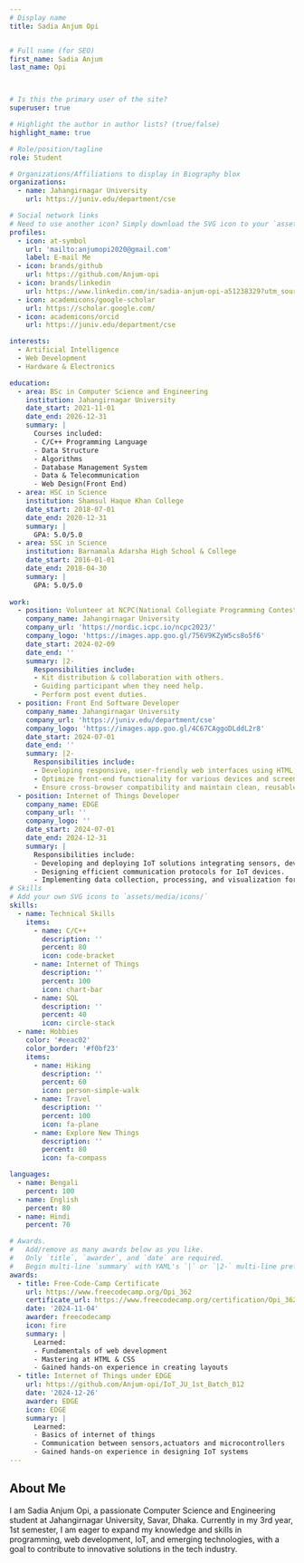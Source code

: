 ```yaml
---
# Display name
title: Sadia Anjum Opi


# Full name (for SEO)
first_name: Sadia Anjum 
last_name: Opi



# Is this the primary user of the site?
superuser: true

# Highlight the author in author lists? (true/false)
highlight_name: true

# Role/position/tagline
role: Student

# Organizations/Affiliations to display in Biography blox
organizations:
  - name: Jahangirnagar University
    url: https://juniv.edu/department/cse

# Social network links
# Need to use another icon? Simply download the SVG icon to your `assets/media/icons/` folder.
profiles:
  - icon: at-symbol
    url: 'mailto:anjumopi2020@gmail.com'
    label: E-mail Me
  - icon: brands/github
    url: https://github.com/Anjum-opi
  - icon: brands/linkedin
    url: https://www.linkedin.com/in/sadia-anjum-opi-a51238329?utm_source=share&utm_campaign=share_via&utm_content=profile&utm_medium=android_app
  - icon: academicons/google-scholar
    url: https://scholar.google.com/
  - icon: academicons/orcid
    url: https://juniv.edu/department/cse

interests:
  - Artificial Intelligence
  - Web Development
  - Hardware & Electronics

education:
  - area: BSc in Computer Science and Engineering
    institution: Jahangirnagar University
    date_start: 2021-11-01
    date_end: 2026-12-31
    summary: |
      Courses included:
      - C/C++ Programming Language
      - Data Structure
      - Algorithms
      - Database Management System
      - Data & Telecommunication
      - Web Design(Front End)
  - area: HSC in Science
    institution: Shamsul Haque Khan College
    date_start: 2018-07-01
    date_end: 2020-12-31
    summary: |
      GPA: 5.0/5.0
  - area: SSC in Science
    institution: Barnamala Adarsha High School & College
    date_start: 2016-01-01
    date_end: 2018-04-30
    summary: |
      GPA: 5.0/5.0
      
work:
  - position: Volunteer at NCPC(National Collegiate Programming Contest)
    company_name: Jahangirnagar University
    company_url: 'https://nordic.icpc.io/ncpc2023/'
    company_logo: 'https://images.app.goo.gl/756V9KZyW5cs8o5f6'
    date_start: 2024-02-09
    date_end: ''
    summary: |2-
      Responsibilities include:
      - Kit distribution & collaboration with others.
      - Guiding participant when they need help.
      - Perform post event duties.
  - position: Front End Software Developer
    company_name: Jahangirnagar University
    company_url: 'https://juniv.edu/department/cse'
    company_logo: 'https://images.app.goo.gl/4C67CAggoDLddL2r8'
    date_start: 2024-07-01
    date_end: ''
    summary: |2-
      Responsibilities include:
      - Developing responsive, user-friendly web interfaces using HTML, CSS, and JavaScript.
      - Optimize front-end functionality for various devices and screen sizes.
      - Ensure cross-browser compatibility and maintain clean, reusable code.
  - position: Internet of Things Developer
    company_name: EDGE
    company_url: ''
    company_logo: ''
    date_start: 2024-07-01
    date_end: 2024-12-31
    summary: |
      Responsibilities include:
      - Developing and deploying IoT solutions integrating sensors, devices, and cloud platforms.
      - Designing efficient communication protocols for IoT devices.
      - Implementing data collection, processing, and visualization for IoT systems.
# Skills
# Add your own SVG icons to `assets/media/icons/`
skills:
  - name: Technical Skills
    items:
      - name: C/C++
        description: ''
        percent: 80
        icon: code-bracket
      - name: Internet of Things
        description: ''
        percent: 100
        icon: chart-bar
      - name: SQL
        description: ''
        percent: 40
        icon: circle-stack
  - name: Hobbies
    color: '#eeac02'
    color_border: '#f0bf23'
    items:
      - name: Hiking
        description: ''
        percent: 60
        icon: person-simple-walk
      - name: Travel
        description: ''
        percent: 100
        icon: fa-plane
      - name: Explore New Things
        description: ''
        percent: 80
        icon: fa-compass

languages:
  - name: Bengali
    percent: 100
  - name: English
    percent: 80
  - name: Hindi
    percent: 70

# Awards.
#   Add/remove as many awards below as you like.
#   Only `title`, `awarder`, and `date` are required.
#   Begin multi-line `summary` with YAML's `|` or `|2-` multi-line prefix and indent 2 spaces below.
awards:
  - title: Free-Code-Camp Certificate
    url: https://www.freecodecamp.org/Opi_362
    certificate_url: https://www.freecodecamp.org/certification/Opi_362/responsive-web-design 
    date: '2024-11-04'
    awarder: freecodecamp
    icon: fire
    summary: |
      Learned:
      - Fundamentals of web development
      - Mastering at HTML & CSS
      - Gained hands-on experience in creating layouts
  - title: Internet of Things under EDGE
    url: https://github.com/Anjum-opi/IoT_JU_1st_Batch_B12
    date: '2024-12-26'
    awarder: EDGE
    icon: EDGE
    summary: |
      Learned:
      - Basics of internet of things 
      - Communication between sensors,actuators and microcontrollers
      - Gained hands-on experience in designing IoT systems
---
```


## About Me

 I am Sadia Anjum Opi, a passionate Computer Science and Engineering student at Jahangirnagar University, Savar, Dhaka. Currently in my 3rd year, 1st semester, I am eager to expand my knowledge and skills in programming, web development, IoT, and emerging technologies, with a goal to contribute to innovative solutions in the tech industry.
